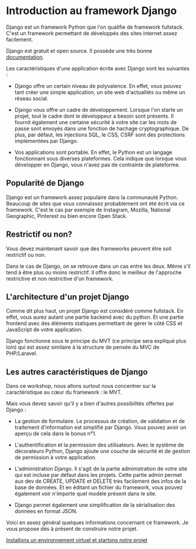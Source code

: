 # Introduction au framework Django

Django est un framework Python que l'on qualifie de framework fullstack. C'est un framework permettant de développés des sites internet assez facilement. 

Django est gratuit et open source. Il possède une très bonne [documentation](https://docs.djangoproject.com/en/4.0/).

Les caractéristiques d'une application écrite avec Django sont les suivantes :

- Django offre un certain niveau de polyvalence. En effet, vous pouvez tant créer une simple application, un site web d'actualités ou même un réseau social. 

- Django vous offre un cadre de développement. Lorsque l'on starte un projet, tout le cadre dont le développeur a besoin sont présents. Il fournit également une certaine sécurité à votre site car les mots de passe sont envoyés dans une fonction de hachage cryptographique. De plus, par défaut, les injections SQL, le CSS, CSRF sont des protections implémentées par Django. 

- Vos applications sont portable. En effet, le Python est un langage fonctionnant sous diverses plateformes. Cela indique que lorsque vous développer en Django, vous n'avez pas de contrainte de plateforme. 

## Popularité de Django

Django est un framework assez populaire dans la communauté Python. Beaucoup de sites que vous connaissez probablement ont été écrit via ce framework. C'est le cas par exemple de Instagram, Mozilla, National Geographic, Pinterest ou bien encore Open Stack. 

## Restrictif ou non?

Vous devez maintenant savoir que des frameworks peuvent être soit restrictif ou non. 

Dans le cas de Django, on se retrouve dans un cas entre les deux. Même s'il tend à être plus ou moins restrictif. Il offre donc le meilleur de l'approche restrictive et non restrictive d'un framework. 

## L'architecture d'un projet Django

Comme dit plus haut, un projet Django est considéré comme fullstack. En effet, vous aurez autant une partie backend avec du python. Et une partie frontend avec des éléments statiques permettant de gérer le côté CSS et JavaScript de votre application. 

Django fonctionne sous le principe du MVT (ce principe sera expliqué plus loin) qui est assez similaire à la structure de pensée du MVC de PHP/Laravel. 

## Les autres caractéristiques de Django

Dans ce workshop, nous allons surtout nous concentrer sur la caractéristique au cœur du framework : le MVT. 

Mais vous devez savoir qu'il y a bien d'autres possibilités offertes par Django :

- La gestion de formulaire. Le processus de création, de validation et de traitement d'information est simplifié par Django. Vous pouvez avoir un aperçu de cela dans le bonus n°1. 

- L'authentification et la permission des utilisateurs. Avec le système de décorateurs Python, Django ajoute une couche de sécurité et de gestion de permission à votre application. 

- L'administration Django. Il s'agit de la partie administration de votre site qui est incluse par défaut dans les projets. Cette partie admin permet aux dev de CREATE, UPDATE et DELETE très facilement des infos de la base de données. Et en éditant un fichier du framework, vous pouvez également voir n'importe quel modèle présent dans le site. 

- Django permet également une simplification de la sérialisation des données en format JSON.

Voici en assez général quelques informations concernant ce framework. Je vous propose dès à présent de construire notre projet. 


[Installons un environnement virtuel et startons notre projet](https://github.com/CalcagnoLoic/workshop_python/blob/main/2.Framework_django/01.start_venv.md)